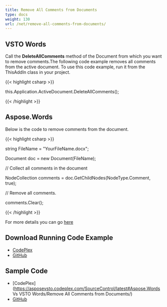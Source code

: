 ```yaml
---
title: Remove All Comments from Documents
type: docs
weight: 130
url: /net/remove-all-comments-from-documents/
---
```


## **VSTO Words**
Call the **DeleteAllComments** method of the Document from which you want to remove comments.The following code example removes all comments from the active document. To use this code example, run it from the ThisAddIn class in your project.

{{< highlight csharp >}}

 this.Application.ActiveDocument.DeleteAllComments();

{{< /highlight >}}
## **Aspose.Words**
Below is the code to remove comments from the document.

{{< highlight csharp >}}

 string FileName = "YourFileName.docx";

Document doc = new Document(FileName);

// Collect all comments in the document

NodeCollection comments = doc.GetChildNodes(NodeType.Comment, true);

// Remove all comments.

comments.Clear();

{{< /highlight >}}

For more details you can go [here](http://www.aspose.com/docs/display/wordsnet/How+to++Extract+or+Remove+Comments)
## **Download Running Code Example**
- [CodePlex](https://asposevsto.codeplex.com/releases/view/616042)
- [GitHub](https://github.com/aspose-words/Aspose.Words-for-.NET/releases/tag/AsposeWordsForVSTOv1.1)
## **Sample Code**
- [CodePlex](https://asposevsto.codeplex.com/SourceControl/latest#Aspose.Words Vs VSTO Words/Remove All Comments from Documents/)
- [GitHub](https://github.com/aspose-words/Aspose.Words-for-.NET/tree/master/Plugins/Aspose.Words%20Vs%20VSTO%20Word/Code%20Comparison%20of%20Common%20Features/Remove%20All%20Comments%20from%20Documents)
